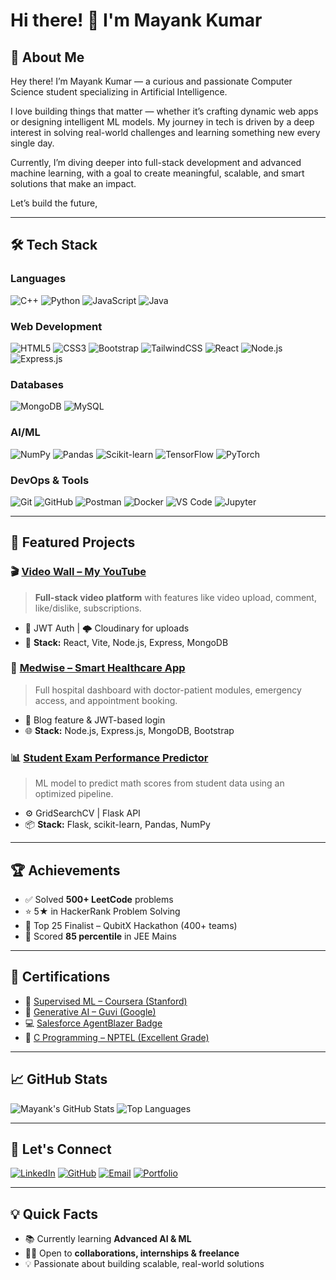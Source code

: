 # Hi there! 👋 I'm Mayank Kumar

## 🚀 About Me

Hey there! I’m Mayank Kumar — a curious and passionate Computer Science student specializing in Artificial Intelligence. 

I love building things that matter — whether it’s crafting dynamic web apps or designing intelligent ML models. My journey in tech is driven by a deep interest in solving real-world challenges and learning something new every single day.

Currently, I’m diving deeper into full-stack development and advanced machine learning, with a goal to create meaningful, scalable, and smart solutions that make an impact.

Let’s build the future, 

---

## 🛠️ Tech Stack

### Languages
![C++](https://img.shields.io/badge/-C++-05122A?style=flat&logo=cplusplus&logoColor=00599C)
![Python](https://img.shields.io/badge/-Python-05122A?style=flat&logo=python&logoColor=3776AB)
![JavaScript](https://img.shields.io/badge/-JavaScript-05122A?style=flat&logo=javascript&logoColor=F7DF1E)
![Java](https://img.shields.io/badge/Java-ED8B00?style=flat&logo=openjdk&logoColor=white)

### Web Development
![HTML5](https://img.shields.io/badge/-HTML5-05122A?style=flat&logo=html5&logoColor=E34F26)
![CSS3](https://img.shields.io/badge/-CSS3-05122A?style=flat&logo=css3&logoColor=1572B6)
![Bootstrap](https://img.shields.io/badge/-Bootstrap-05122A?style=flat&logo=bootstrap&logoColor=563D7C)
![TailwindCSS](https://img.shields.io/badge/-TailwindCSS-05122A?style=flat&logo=tailwind-css&logoColor=06B6D4)
![React](https://img.shields.io/badge/-React-05122A?style=flat&logo=react&logoColor=61DAFB)
![Node.js](https://img.shields.io/badge/-Node.js-05122A?style=flat&logo=node.js&logoColor=339933)
![Express.js](https://img.shields.io/badge/-Express.js-05122A?style=flat&logo=express&logoColor=white)

### Databases
![MongoDB](https://img.shields.io/badge/-MongoDB-05122A?style=flat&logo=mongodb&logoColor=47A248)
![MySQL](https://img.shields.io/badge/-MySQL-05122A?style=flat&logo=mysql&logoColor=4479A1)

### AI/ML
![NumPy](https://img.shields.io/badge/-NumPy-05122A?style=flat&logo=numpy&logoColor=013243)
![Pandas](https://img.shields.io/badge/-Pandas-05122A?style=flat&logo=pandas&logoColor=150458)
![Scikit-learn](https://img.shields.io/badge/-Scikit--learn-05122A?style=flat&logo=scikit-learn&logoColor=F7931E)
![TensorFlow](https://img.shields.io/badge/-TensorFlow-05122A?style=flat&logo=tensorflow&logoColor=FF6F00)
![PyTorch](https://img.shields.io/badge/-PyTorch-05122A?style=flat&logo=pytorch&logoColor=EE4C2C)

### DevOps & Tools
![Git](https://img.shields.io/badge/-Git-05122A?style=flat&logo=git&logoColor=F05032)
![GitHub](https://img.shields.io/badge/-GitHub-05122A?style=flat&logo=github&logoColor=white)
![Postman](https://img.shields.io/badge/-Postman-05122A?style=flat&logo=postman&logoColor=FF6C37)
![Docker](https://img.shields.io/badge/-Docker-05122A?style=flat&logo=docker&logoColor=2496ED)
![VS Code](https://img.shields.io/badge/-VS%20Code-05122A?style=flat&logo=visual-studio-code&logoColor=007ACC)
![Jupyter](https://img.shields.io/badge/-Jupyter-05122A?style=flat&logo=jupyter&logoColor=F37626)

---

## 🌟 Featured Projects

### 🎬 [Video Wall – My YouTube ](https://mk-video-wall.netlify.app/)
> **Full-stack video platform** with features like video upload, comment, like/dislike, subscriptions.
- 🔐 JWT Auth | 🌩️ Cloudinary for uploads
- 🔧 **Stack:** React, Vite, Node.js, Express, MongoDB

### 🏥 [Medwise – Smart Healthcare App](https://medwise-smart-healthcare.netlify.app/)
> Full hospital dashboard with doctor-patient modules, emergency access, and appointment booking.
- 🧾 Blog feature & JWT-based login
- 🌐 **Stack:** Node.js, Express.js, MongoDB, Bootstrap

### 📊 [Student Exam Performance Predictor](https://maths-score-prediction-lpvz.onrender.com)
> ML model to predict math scores from student data using an optimized pipeline.
- ⚙️ GridSearchCV | Flask API
- 📦 **Stack:** Flask, scikit-learn, Pandas, NumPy

---

## 🏆 Achievements
- ✅ Solved **500+ LeetCode** problems
- ⭐ 5★ in HackerRank Problem Solving
- 🥇 Top 25 Finalist – QubitX Hackathon (400+ teams)
- 🧠 Scored **85 percentile** in JEE Mains

---

## 📜 Certifications
- 🧠 [Supervised ML – Coursera (Stanford)](https://www.coursera.org/account/accomplishments/certificate/)
- 🤖 [Generative AI – Guvi (Google)](https://www.guvi.in/verify-certificate/)
- 💻 [Salesforce AgentBlazer Badge](https://www.salesforce.com/trailblazer/vo45o92ofwgnm3etwr)
- 🧩 [C Programming – NPTEL (Excellent Grade)](https://drive.google.com/drive/u/0/folders/1jdDFbhGiKCaLJDsu7AGuBG7zvfjIV8bL)

---

## 📈 GitHub Stats
![Mayank's GitHub Stats](https://github-readme-stats.vercel.app/api?username=mayank-kumar03&show_icons=true&theme=radical)
![Top Languages](https://github-readme-stats.vercel.app/api/top-langs/?username=mayank-kumar03&layout=compact&theme=radical)

---

## 🤝 Let's Connect

[![LinkedIn](https://img.shields.io/badge/-LinkedIn-blue?style=flat-square&logo=linkedin&logoColor=white)](https://linkedin.com/in/mayank-kumar-20ba2028a)
[![GitHub](https://img.shields.io/badge/-GitHub-black?style=flat-square&logo=github&logoColor=white)](https://github.com/mayank-kumar03)
[![Email](https://img.shields.io/badge/-Email-red?style=flat-square&logo=gmail&logoColor=white)](mailto:mmayanktripathi897@gmail.com)
[![Portfolio](https://img.shields.io/badge/-Portfolio-05122A?style=flat&logo=vercel&logoColor=white)](https://my-portfolio-one-olive-84.vercel.app)

---

## 💡 Quick Facts
- 📚 Currently learning **Advanced AI & ML**
- 👨‍💻 Open to **collaborations, internships & freelance**
- 💡 Passionate about building scalable, real-world solutions
